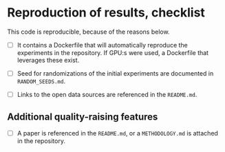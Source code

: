 # Reproduction of results, checklist

This code is reproducible, because of the reasons below.

- [ ] It contains a Dockerfile that will automatically reproduce the experiments in the repository. If GPU:s were used, a Dockerfile that leverages these exist. 
- [ ] Seed for randomizations of the initial experiments are documented in `RANDOM_SEEDS.md`.
- [ ] Links to the open data sources are referenced in the `README.md`.


## Additional quality-raising features
- [ ] A paper is referenced in the `README.md`, or a `METHODOLOGY.md` is attached in the repository.
